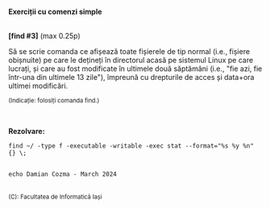 **Exerciții cu comenzi simple**
<br>
<br>


**[find #3]** (max 0.25p)

Să se scrie comanda ce afișează toate fișierele de tip normal (i.e., fișiere obișnuite) pe care le dețineți în directorul acasă pe sistemul Linux pe care lucrați, și care au fost modificate în ultimele două săptămâni (i.e., "fie azi, fie într-una din ultimele 13 zile"), împreună cu drepturile de acces și data+ora ultimei modificări.

<sub>(Indicație: folosiți comanda find.) </sub>

<br> 

**Rezolvare:**

```terminal
find ~/ -type f -executable -writable -exec stat --format="%s %y %n" {} \;


echo Damian Cozma - March 2024
```
<br>
<sub>(C): Facultatea de Informatică Iași </sub>
